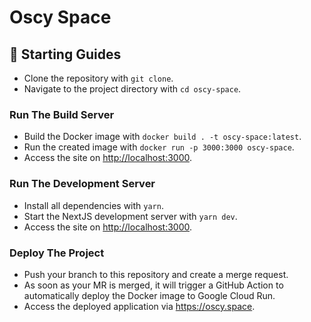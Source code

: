 # Oscy Space

## 🚀 Starting Guides

- Clone the repository with `git clone`.
- Navigate to the project directory with `cd oscy-space`.

### Run The Build Server

- Build the Docker image with `docker build . -t oscy-space:latest`.
- Run the created image with `docker run -p 3000:3000 oscy-space`.
- Access the site on <http://localhost:3000>.

### Run The Development Server

- Install all dependencies with `yarn`.
- Start the NextJS development server with `yarn dev`.
- Access the site on <http://localhost:3000>.

### Deploy The Project

- Push your branch to this repository and create a merge request.
- As soon as your MR is merged, it will trigger a GitHub Action to automatically deploy the Docker image to Google Cloud Run.
- Access the deployed application via <https://oscy.space>.
